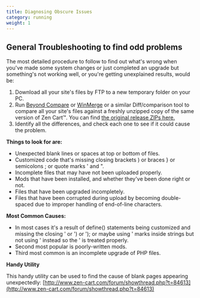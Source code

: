 ```yaml
---
title: Diagnosing Obscure Issues
category: running 
weight: 1
---
```


## General Troubleshooting to find odd problems

The most detailed procedure to follow to find out what's wrong when you've made some system changes or just completed an upgrade but something's not working well, or you're getting unexplained results, would be:

1.  Download all your site's files by FTP to a new temporary folder on your PC.
2.  Run [Beyond Compare](http://www.scootersoftware.com/download.php) or [WinMerge](http://winmerge.sf.net) or a similar Diff/comparison tool to compare all your site's files against a freshly unzipped copy of the same version of Zen Cart™. You can find [the original release ZIPs here.](http://sourceforge.net/projects/zencart/files/)
3.  Identify all the differences, and check each one to see if it could cause the problem.

**Things to look for are:**

*   Unexpected blank lines or spaces at top or bottom of files.
*   Customized code that's missing closing brackets ) or braces } or semicolons ; or quote marks ' and ".
*   Incomplete files that may have not been uploaded properly.
*   Mods that have been installed, and whether they've been done right or not.
*   Files that have been upgraded incompletely.
*   Files that have been corrupted during upload by becoming double-spaced due to improper handling of end-of-line characters.

**Most Common Causes:**

*   In most cases it's a result of define() statements being customized and missing the closing ' or ') or '); or maybe using ' marks inside strings but not using \' instead so the ' is treated properly.
*   Second most popular is poorly-written mods.
*   Third most common is an incomplete upgrade of PHP files.

**Handy Utility**

This handy utility can be used to find the cause of blank pages appearing unexpectedly: [http://www.zen-cart.com/forum/showthread.php?t=84613](http://www.zen-cart.com/forum/showthread.php?t=84613)

